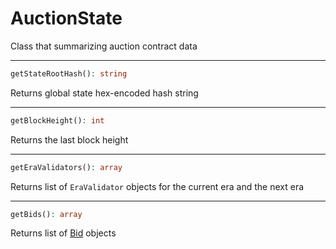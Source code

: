 # AuctionState

Class that summarizing auction contract data

---
```php
getStateRootHash(): string
```
Returns global state hex-encoded hash string

---
```php
getBlockHeight(): int
```
Returns the last block height

---
```php
getEraValidators(): array
```
Returns list of `EraValidator` objects for the current era and the next era

---
```php
getBids(): array
```
Returns list of [Bid](Bid.md) objects


